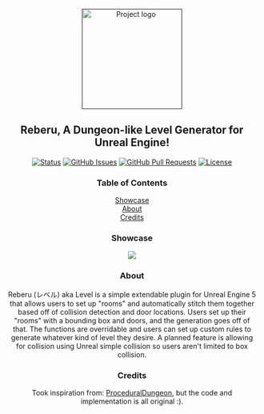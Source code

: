 <p align="center">
  <a href="" rel="noopener">
 <img width=200px height=200px src="https://i.imgur.com/G3yTINe.png" alt="Project logo"></a>
</p>

<div align="center">

  ## Reberu, A Dungeon-like Level Generator for Unreal Engine!

  [![Status](https://img.shields.io/badge/status-active-success.svg)]() 
  [![GitHub Issues](https://img.shields.io/github/issues/petegilb/reberu.svg)](https://github.com/petegilb/reberu/issues)
  [![GitHub Pull Requests](https://img.shields.io/github/issues-pr/petegilb/reberu.svg)](https://github.com/petegilb/reberu/pulls)
  [![License](https://img.shields.io/badge/license-MIT-blue.svg)](/LICENSE)

</div>

<div id="table_of_contents" align="center">

### Table of Contents  
[Showcase](#showcase)  
[About](#about)  
[Credits](#credits)  

</div>

<div id="showcase" align="center">

  ### Showcase

  [![](https://i.imgur.com/mUzxB0v.gif)]() 

</div>

<div id="about" align="center">

  ### About

  <p>
  Reberu (レベル) aka Level is a simple extendable plugin for Unreal Engine 5 that allows users to set up "rooms" and automatically stitch them together based off of collision detection and door locations. Users set up their "rooms" with a bounding box and doors, and the generation goes off of that. The functions are overridable and users can set up custom rules to generate whatever kind of level they desire. A planned feature is allowing for collision using Unreal simple collision so users aren't limited to box collision.
  </p>

</div>

<div id="credits" align="center">

  ### Credits

  Took inspiration from: <a href="https://github.com/BenPyton/ProceduralDungeon">ProceduralDungeon</a>, but the code and implementation is all original :).

</div>
